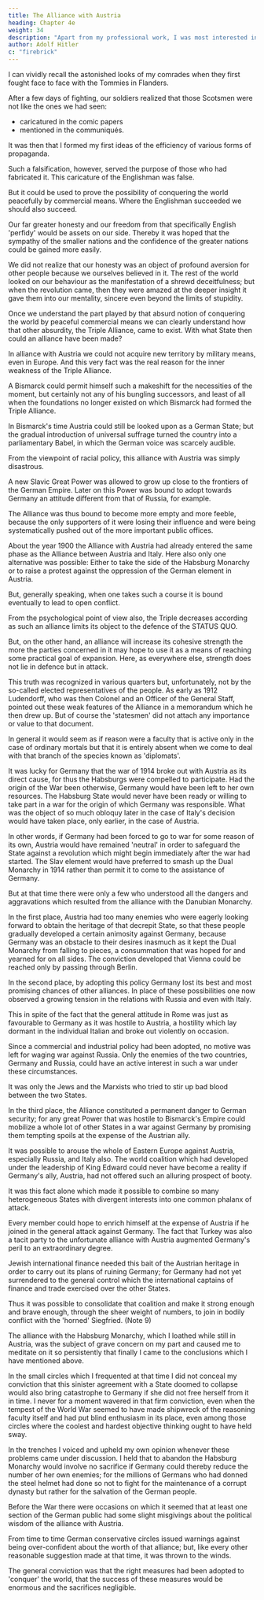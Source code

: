 ```yaml
---
title: The Alliance with Austria
heading: Chapter 4e
weight: 34
description: "Apart from my professional work, I was most interested in the study of current political events, particularly those on foreign relations"
author: Adolf Hitler
c: "firebrick"
---
```



I can vividly recall the astonished looks of my comrades when they first fought face to face with the Tommies in Flanders. 

After a few days of fighting, our soldiers realized that those Scotsmen were not like the ones we had seen:
- caricatured in the comic papers
- mentioned in the communiqués.

It was then that I formed my first ideas of the efficiency of various forms of propaganda.

Such a falsification, however, served the purpose of those who had fabricated it. This caricature of the Englishman was false. 

But it could be used to prove the possibility of conquering the world peacefully by commercial means. Where the Englishman succeeded we should also succeed. 

Our far greater honesty and our freedom from that specifically English 'perfidy' would be assets on our side. Thereby it was hoped that the sympathy of the smaller nations and the confidence of the greater nations could be gained more easily.

We did not realize that our honesty was an object of profound aversion for other people because we ourselves believed in it. The rest of the world looked on our behaviour as the manifestation of a shrewd deceitfulness; but when the revolution came, then they were amazed at the deeper insight it gave them into our mentality, sincere even beyond the limits of stupidity.

Once we understand the part played by that absurd notion of conquering the world by peaceful commercial means we can clearly understand how that other absurdity, the Triple Alliance, came to exist. With what State then could an alliance have been made? 

In alliance with Austria we could not acquire new territory by military means, even in Europe. And this very fact was the real reason for the inner weakness of the Triple Alliance. 

A Bismarck could permit himself such a makeshift for the necessities of the moment, but certainly not any of his bungling successors, and least of all when the foundations no longer existed on which Bismarck had formed the Triple Alliance. 

In Bismarck's time Austria could still be looked upon as a German State; but the gradual introduction of universal suffrage turned the country into a parliamentary Babel, in which the German voice was scarcely audible.

From the viewpoint of racial policy, this alliance with Austria was simply disastrous. 

A new Slavic Great Power was allowed to grow up close to the frontiers of the German Empire. Later on this Power was bound to adopt towards Germany an attitude different from that of Russia, for example.

The Alliance was thus bound to become more empty and more feeble, because the only supporters of it were losing their influence and were being systematically pushed out of the more important public offices.

About the year 1900 the Alliance with Austria had already entered the same phase as the Alliance between Austria and Italy.
Here also only one alternative was possible: Either to take the side of the Habsburg Monarchy or to raise a protest against the oppression of the German element in Austria. 

But, generally speaking, when one takes such a course it is bound eventually to lead to open conflict.

From the psychological point of view also, the Triple decreases according as such an alliance limits its object to the defence of the STATUS QUO. 

But, on the other hand, an alliance will increase its cohesive strength the more the parties concerned in it may hope to use it as a means of reaching some practical goal of expansion. Here, as everywhere
else, strength does not lie in defence but in attack.

This truth was recognized in various quarters but, unfortunately, not by the so-called elected representatives of the people. As early as 1912 Ludendorff, who was then Colonel and an Officer of the General Staff, pointed out these weak features of the Alliance in a memorandum which he then drew up. But of course the 'statesmen' did not attach any importance or value to that document. 

In general it would seem as if reason were a faculty that is active only in the case of ordinary mortals but that it is entirely absent when we come to deal with that branch of the species known as 'diplomats'.

It was lucky for Germany that the war of 1914 broke out with Austria as its direct cause, for thus the Habsburgs were compelled to participate. Had the origin of the War been otherwise, Germany would have been left to her own resources. The Habsburg State would never have been ready or willing to take part in a war for the origin of which Germany was responsible. What was the object of so much obloquy later in the case of Italy's decision would have taken place, only earlier, in the case of Austria. 

In other words, if Germany had been forced to go to war for some reason of its own, Austria would have remained 'neutral' in order to safeguard the State against a revolution which might begin immediately after the war had started. The Slav element would have preferred to smash up the Dual Monarchy in 1914 rather than permit it to come to the assistance of Germany. 

But at that time there were only a few who understood all the dangers and aggravations which resulted from the alliance with the Danubian Monarchy.

In the first place, Austria had too many enemies who were eagerly looking forward to obtain the heritage of that decrepit State, so that these people gradually developed a certain animosity against Germany, because Germany was an obstacle to their desires inasmuch as it kept the Dual Monarchy from falling to pieces, a consummation that was hoped for and yearned for on all sides. The conviction developed that Vienna could be reached only by passing through Berlin.

In the second place, by adopting this policy Germany lost its best and most promising chances of other alliances. In place of these possibilities one now observed a growing tension in the relations with Russia and even with Italy. 

This in spite of the fact that the general attitude in Rome was just as favourable to Germany as it was hostile to Austria, a hostility which lay dormant in the individual Italian and broke out violently on occasion.

Since a commercial and industrial policy had been adopted, no motive was left for waging war against Russia. Only the enemies of the two countries, Germany and Russia, could have an active interest in such a war under these circumstances. 

It was only the Jews and the Marxists who tried to stir up bad blood between the two States.

In the third place, the Alliance constituted a permanent danger to German security; for any great Power that was hostile to Bismarck's Empire could mobilize a whole lot of other States in a war against Germany by promising them tempting spoils at the expense of the Austrian ally.

It was possible to arouse the whole of Eastern Europe against Austria, especially Russia, and Italy also. The world coalition which had developed under the leadership of King Edward could never have become a reality if Germany's ally, Austria, had not offered such an alluring prospect of booty.

It was this fact alone which made it possible to combine so many heterogeneous States with divergent interests into one common phalanx of attack.

Every member could hope to enrich himself at the expense of Austria if he joined in the general attack against Germany. The fact that Turkey was also a tacit party to the unfortunate alliance with Austria augmented Germany's peril to an
extraordinary degree. 

Jewish international finance needed this bait of the Austrian heritage in order to carry out its plans of ruining Germany; for Germany had not yet surrendered to the general control which the international captains of finance and trade exercised over the other States. 

Thus it was possible to consolidate that coalition and make it strong enough and brave enough, through the sheer weight of numbers, to join in bodily conflict with the 'horned' Siegfried. (Note 9)

The alliance with the Habsburg Monarchy, which I loathed while still in Austria, was the subject of grave concern on my part and caused me to meditate on it so persistently that finally I came to the conclusions which I have mentioned above.

In the small circles which I frequented at that time I did not conceal my conviction that this sinister agreement with a State doomed to collapse would also bring catastrophe to Germany if she did not free herself from it in time. I never for a moment wavered in that firm conviction, even when the tempest of the World War seemed to have made shipwreck of the reasoning faculty itself and had put blind enthusiasm in its place, even among those circles where the coolest and hardest objective thinking ought to have held sway. 

In the trenches I voiced and upheld my own opinion whenever these problems came under discussion. I held that to abandon the Habsburg Monarchy would involve no sacrifice if Germany could thereby reduce the number of her own enemies; for the millions of Germans who had donned the steel helmet had done so not to fight for the maintenance of a corrupt dynasty but rather for the salvation of the German people.

Before the War there were occasions on which it seemed that at least one section of the German public had some slight misgivings about the political wisdom of the alliance with Austria. 

From time to time German conservative circles issued warnings against being over-confident about the worth of that alliance; but, like every other reasonable suggestion made at that time, it was thrown to the winds. 

The general conviction was that the right measures had been adopted to 'conquer' the world, that the success of these measures would be enormous and the sacrifices negligible.

<!-- Once again the 'uninitiated' layman could do nothing but observe how the 'elect' were marching straight ahead towards disaster and enticing their beloved people to follow them, as the rats followed the Pied Piper of Hamelin. -->

<!-- If we would look for the deeper grounds which made it possible to foist on the people this  notion of  -->

